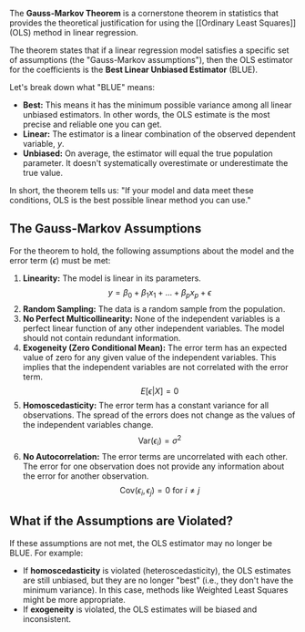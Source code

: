 The **Gauss-Markov Theorem** is a cornerstone theorem in statistics that provides the theoretical justification for using the [[Ordinary Least Squares]] (OLS) method in linear regression.

The theorem states that if a linear regression model satisfies a specific set of assumptions (the "Gauss-Markov assumptions"), then the OLS estimator for the coefficients is the **Best Linear Unbiased Estimator** (BLUE).

Let's break down what "BLUE" means:
- **Best:** This means it has the minimum possible variance among all linear unbiased estimators. In other words, the OLS estimate is the most precise and reliable one you can get.
- **Linear:** The estimator is a linear combination of the observed dependent variable, $y$.
- **Unbiased:** On average, the estimator will equal the true population parameter. It doesn't systematically overestimate or underestimate the true value.

In short, the theorem tells us: "If your model and data meet these conditions, OLS is the best possible linear method you can use."
## The Gauss-Markov Assumptions
For the theorem to hold, the following assumptions about the model and the error term ($\epsilon$) must be met:
1.  **Linearity:** The model is linear in its parameters. $$y = \beta_0 + \beta_1 x_1 + \dots + \beta_p x_p + \epsilon$$
2.  **Random Sampling:** The data is a random sample from the population.
3.  **No Perfect Multicollinearity:** None of the independent variables is a perfect linear function of any other independent variables. The model should not contain redundant information.
4.  **Exogeneity (Zero Conditional Mean):** The error term has an expected value of zero for any given value of the independent variables. This implies that the independent variables are not correlated with the error term. $$E[\epsilon | X] = 0$$
5.  **Homoscedasticity:** The error term has a constant variance for all observations. The spread of the errors does not change as the values of the independent variables change. $$\text{Var}(\epsilon_i) = \sigma^2$$
6.  **No Autocorrelation:** The error terms are uncorrelated with each other. The error for one observation does not provide any information about the error for another observation. $$\text{Cov}(\epsilon_i, \epsilon_j) = 0 \text{ for } i \neq j$$
## What if the Assumptions are Violated?
If these assumptions are not met, the OLS estimator may no longer be BLUE. For example:
-   If **homoscedasticity** is violated (heteroscedasticity), the OLS estimates are still unbiased, but they are no longer "best" (i.e., they don't have the minimum variance). In this case, methods like Weighted Least Squares might be more appropriate.
-   If **exogeneity** is violated, the OLS estimates will be biased and inconsistent.
